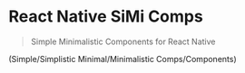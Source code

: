 # React Native SiMi Comps

> Simple Minimalistic Components for React Native

(Simple/Simplistic Minimal/Minimalistic Comps/Components)
